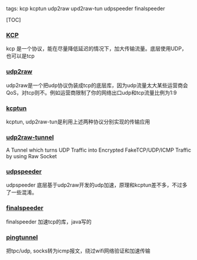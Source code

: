 tags:  kcp
    kcptun
    udp2raw
    upd2raw-tun
	udpspeeder
    finalspeeder


[TOC]


### [KCP](https://github.com/xtaci/kcp-go)
kcp 是一个协议，能在尽量降低延迟的情况下，加大传输流量。底层使用UDP，也可以是tcp

### [udp2raw](https://github.com/wangyu-/udp2raw-multiplatform)
udp2raw是一个把udp协议伪装成tcp的底层库，因为udp流量太大某些运营商会QoS，对tcp则不。例如运营商限制了你的网络出口udp和tcp流量比例为1:9 

### [kcptun](https://github.com/xtaci/kcptun)
kcptun, udp2raw-tun是利用上述两种协议分别实现的传输应用

### [udp2raw-tunnel](https://github.com/wangyu-/udp2raw-tunnel)
A Tunnel which turns UDP Traffic into Encrypted FakeTCP/UDP/ICMP Traffic by using Raw Socket

### [udpspeeder](https://github.com/wangyu-/UDPspeeder)
udpspeeder  底层基于udp2raw开发的udp加速，原理和kcptun差不多，不过多了一些混淆。

### [finalspeeder](https://github.com/malaohu/finalspeed_bak)
 finalspeeder 加速tcp的库，java写的

 ### [pingtunnel](https://github.com/esrrhs/pingtunnel)
 
 把tpc/udp, socks转为icmp报文，绕过wifi网络验证和加速传输 



